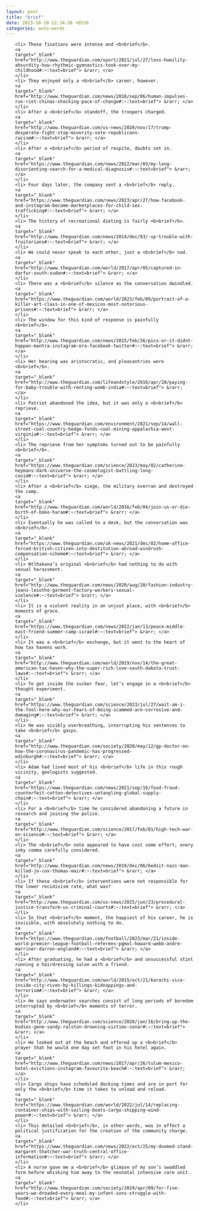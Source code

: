 ```yaml
---
layout: post
title: "brief"
date: 2023-10-10 12:34:56 +0530
categories: auto-words
---
```

<ol>

    <li> These fixations were intense and <b>brief</b>.
    <a 
    target="_blank" 
    href="http://www.theguardian.com/sport/2021/jul/27/loss-humility-absurdity-how-rhythmic-gymnastics-took-over-my-childhood#:~:text=brief"> &rarr; </a>
    </li>
    <li> They enjoyed only a <b>brief</b> career, however.
    <a 
    target="_blank" 
    href="http://www.theguardian.com/news/2018/sep/06/human-impulses-run-riot-chinas-shocking-pace-of-change#:~:text=brief"> &rarr; </a>
    </li>
    <li> After a <b>brief</b> standoff, the troopers charged.
    <a 
    target="_blank" 
    href="http://www.theguardian.com/us-news/2020/nov/17/trump-desperate-fight-stop-minority-vote-republicans-racism#:~:text=brief"> &rarr; </a>
    </li>
    <li> After a <b>brief</b> period of respite, doubts set in.
    <a 
    target="_blank" 
    href="https://www.theguardian.com/news/2022/mar/03/my-long-disorienting-search-for-a-medical-diagnosis#:~:text=brief"> &rarr; </a>
    </li>
    <li> Four days later, the company sent a <b>brief</b> reply.
    <a 
    target="_blank" 
    href="https://www.theguardian.com/news/2023/apr/27/how-facebook-and-instagram-became-marketplaces-for-child-sex-trafficking#:~:text=brief"> &rarr; </a>
    </li>
    <li> The history of recreational dieting is fairly <b>brief</b>.
    <a 
    target="_blank" 
    href="http://www.theguardian.com/news/2014/dec/03/-sp-trouble-with-fruitarians#:~:text=brief"> &rarr; </a>
    </li>
    <li> We could never speak to each other, just a <b>brief</b> nod.
    <a 
    target="_blank" 
    href="http://www.theguardian.com/world/2017/apr/05/captured-in-darfur-south-sudan#:~:text=brief"> &rarr; </a>
    </li>
    <li> There was a <b>brief</b> silence as the conversation dwindled.
    <a 
    target="_blank" 
    href="https://www.theguardian.com/world/2023/feb/09/portrait-of-a-killer-art-class-in-one-of-mexicos-most-notorious-prisons#:~:text=brief"> &rarr; </a>
    </li>
    <li> The window for this kind of response is painfully <b>brief</b>.
    <a 
    target="_blank" 
    href="http://www.theguardian.com/news/2015/feb/26/pics-or-it-didnt-happen-mantra-instagram-era-facebook-twitter#:~:text=brief"> &rarr; </a>
    </li>
    <li> Her bearing was aristocratic, and pleasantries were <b>brief</b>.
    <a 
    target="_blank" 
    href="http://www.theguardian.com/lifeandstyle/2016/apr/28/paying-for-baby-trouble-with-renting-womb-india#:~:text=brief"> &rarr; </a>
    </li>
    <li> Patriot abandoned the idea, but it was only a <b>brief</b> reprieve.
    <a 
    target="_blank" 
    href="https://www.theguardian.com/environment/2021/sep/14/wall-street-coal-country-hedge-funds-coal-mining-appalachia-west-virginia#:~:text=brief"> &rarr; </a>
    </li>
    <li> The reprieve from her symptoms turned out to be painfully <b>brief</b>.
    <a 
    target="_blank" 
    href="https://www.theguardian.com/science/2023/may/02/catherine-heymans-dark-universe-the-cosmologist-battling-long-covid#:~:text=brief"> &rarr; </a>
    </li>
    <li> After a <b>brief</b> siege, the military overran and destroyed the camp.
    <a 
    target="_blank" 
    href="http://www.theguardian.com/world/2016/feb/04/join-us-or-die-birth-of-boko-haram#:~:text=brief"> &rarr; </a>
    </li>
    <li> Eventually he was called to a desk, but the conversation was <b>brief</b>.
    <a 
    target="_blank" 
    href="https://www.theguardian.com/uk-news/2021/dec/02/home-office-forced-british-citizen-into-destitution-abroad-windrush-compensation-scheme#:~:text=brief"> &rarr; </a>
    </li>
    <li> Ntlhakana’s original <b>brief</b> had nothing to do with sexual harassment.
    <a 
    target="_blank" 
    href="http://www.theguardian.com/news/2020/aug/20/fashion-industry-jeans-lesotho-garment-factory-workers-sexual-violence#:~:text=brief"> &rarr; </a>
    </li>
    <li> It is a violent reality in an unjust place, with <b>brief</b> moments of grace.
    <a 
    target="_blank" 
    href="https://www.theguardian.com/news/2022/jan/13/peace-middle-east-friend-summer-camp-israel#:~:text=brief"> &rarr; </a>
    </li>
    <li> It was a <b>brief</b> exchange, but it went to the heart of how tax havens work.
    <a 
    target="_blank" 
    href="http://www.theguardian.com/world/2019/nov/14/the-great-american-tax-haven-why-the-super-rich-love-south-dakota-trust-laws#:~:text=brief"> &rarr; </a>
    </li>
    <li> To get inside the sucker fear, let’s engage in a <b>brief</b> thought experiment.
    <a 
    target="_blank" 
    href="https://www.theguardian.com/science/2023/jul/27/wait-am-i-the-fool-here-why-our-fears-of-being-scammed-are-corrosive-and-damaging#:~:text=brief"> &rarr; </a>
    </li>
    <li> He was visibly overbreathing, interrupting his sentences to take <b>brief</b> gasps.
    <a 
    target="_blank" 
    href="http://www.theguardian.com/society/2020/may/12/gp-doctor-on-how-the-coronavirus-pandemic-has-progressed-edinburgh#:~:text=brief"> &rarr; </a>
    </li>
    <li> Adam had lived most of his <b>brief</b> life in this rough vicinity, geologists suggested.
    <a 
    target="_blank" 
    href="https://www.theguardian.com/news/2021/sep/16/food-fraud-counterfeit-cotton-detectives-untangling-global-supply-chain#:~:text=brief"> &rarr; </a>
    </li>
    <li> For a <b>brief</b> time he considered abandoning a future in research and joining the police.
    <a 
    target="_blank" 
    href="http://www.theguardian.com/science/2017/feb/01/high-tech-war-on-science#:~:text=brief"> &rarr; </a>
    </li>
    <li> The <b>brief</b> note appeared to have cost some effort, every inky comma carefully considered.
    <a 
    target="_blank" 
    href="http://www.theguardian.com/news/2019/dec/06/bedsit-nazi-man-killed-jo-cox-thomas-mair#:~:text=brief"> &rarr; </a>
    </li>
    <li> If these <b>brief</b> interventions were not responsible for the lower recidivism rate, what was?
    <a 
    target="_blank" 
    href="http://www.theguardian.com/us-news/2015/jun/23/procedural-justice-transform-us-criminal-courts#:~:text=brief"> &rarr; </a>
    </li>
    <li> In that <b>brief</b> moment, the happiest of his career, he is invisible, with absolutely nothing to do.
    <a 
    target="_blank" 
    href="https://www.theguardian.com/football/2023/mar/21/inside-world-premier-league-football-referees-pgmol-howard-webb-andre-marriner-darren-england#:~:text=brief"> &rarr; </a>
    </li>
    <li> After graduating, he had a <b>brief</b> and unsuccessful stint running a hairdressing salon with a friend.
    <a 
    target="_blank" 
    href="http://www.theguardian.com/world/2015/oct/21/karachi-vice-inside-city-riven-by-killings-kidnappings-and-terrorism#:~:text=brief"> &rarr; </a>
    </li>
    <li> He says underwater searches consist of long periods of boredom interrupted by <b>brief</b> moments of terror.
    <a 
    target="_blank" 
    href="http://www.theguardian.com/science/2020/jan/16/bring-up-the-bodies-gene-sandy-ralston-drowning-victims-sonar#:~:text=brief"> &rarr; </a>
    </li>
    <li> He looked out at the beach and offered up a <b>brief</b> prayer that he would one day set foot in his hotel again.
    <a 
    target="_blank" 
    href="http://www.theguardian.com/news/2017/apr/26/tulum-mexico-hotel-evictions-instagram-favourite-beach#:~:text=brief"> &rarr; </a>
    </li>
    <li> Cargo ships have scheduled docking times and are in port for only the <b>brief</b> time it takes to unload and reload.
    <a 
    target="_blank" 
    href="https://www.theguardian.com/world/2022/jul/14/replacing-container-ships-with-sailing-boats-cargo-shipping-wind-power#:~:text=brief"> &rarr; </a>
    </li>
    <li> This detailed <b>brief</b>, in other words, was in effect a political justification for the creation of the community charge.
    <a 
    target="_blank" 
    href="https://www.theguardian.com/news/2022/oct/25/my-doomed-stand-margaret-thatcher-war-truth-central-office-information#:~:text=brief"> &rarr; </a>
    </li>
    <li> A nurse gave me a <b>brief</b> glimpse of my son’s swaddled form before whisking him away to the neonatal intensive care unit.
    <a 
    target="_blank" 
    href="http://www.theguardian.com/society/2019/apr/09/for-five-years-we-dreaded-every-meal-my-infant-sons-struggle-with-food#:~:text=brief"> &rarr; </a>
    </li>